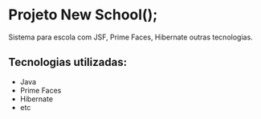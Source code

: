 # Projeto New School();
Sistema para escola com JSF, Prime Faces, Hibernate outras tecnologias.

## Tecnologias utilizadas:
- Java
- Prime Faces 
- Hibernate 
- etc

